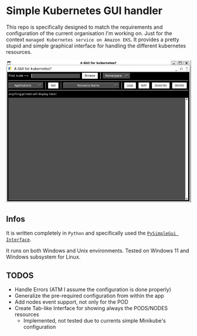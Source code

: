 # Simple Kubernetes GUI handler

This repo is specifically designed to match the requirements and 
configuration of the current organisation I'm working on. 
Just for the context `managed Kubernetes service on Amazon EKS`.
It provides a pretty stupid and simple graphical interface
for handling the different kubernetes resources.
 
![image of the actual gui](docu_images/img.png)

## Infos

It is written completely in `Python` and specifically used 
the [`PySimpleGui Interface`](https://www.pysimplegui.org/en/latest/).

It runs on both Windows and Unix environments. 
Tested on Windows 11 and Windows subsystem for Linux.

## TODOS

- Handle Errors (ATM I assume the configuration is done properly)
- Generalize the pre-required configuration from within the app
- Add nodes event support, not only for the POD
- Create Tab-like Interface for showing always the PODS/NODES resources
  - Implemented, not tested due to currents simple Minikube's configuration
